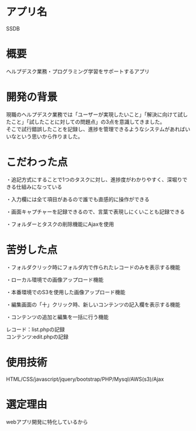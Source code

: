 # アプリ名

SSDB

# 概要

ヘルプデスク業務・プログラミング学習をサポートするアプリ

# 開発の背景

現職のヘルプデスク業務では「ユーザーが実現したいこと」「解決に向けて試したこと」「試したことに対しての問題点」の3点を意識してきました。  
そこで試行錯誤したことを記録し、進捗を管理できるようなシステムがあればいいなという思いから作りました。

# こだわった点

・追記方式にすることで1つのタスクに対し、進捗度がわかりやすく、深堀りできる仕組みになっている  
  
・入力欄には全て項目があるので誰でも直感的に操作ができる  
  
・画面キャプチャーを記録できるので、言葉で表現しにくいことも記録できる

・フォルダーとタスクの削除機能にAjaxを使用

# 苦労した点

・フォルダクリック時にフォルダ内で作られたレコードのみを表示する機能  
  
・ローカル環境での画像アップロード機能
  
・本番環境でのS3を使用した画像アップロード機能  
  
・編集画面の「十」クリック時、新しいコンテンツの記入欄を表示する機能  
  
・コンテンツの追加と編集を一括に行う機能  
  
レコード：list.phpの記録  
コンテンツ:edit.phpの記録

# 使用技術
HTML/CSS/javascript/jquery/bootstrap/PHP/Mysql/AWS(s3)/Ajax

# 選定理由

webアプリ開発に特化しているから
